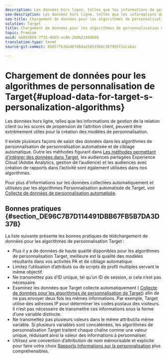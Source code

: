 ```yaml
---
description: Les données hors ligne, telles que les informations de gestion de la relation client ou les scores de propension de l’attrition client, peuvent être extrêmement utiles pour la création des modèles de personnalisation.
seo-description: Les données hors ligne, telles que les informations de gestion de la relation client ou les scores de propension de l’attrition client, peuvent être extrêmement utiles pour la création des modèles de personnalisation.
seo-title: Chargement de données pour les algorithmes de personnalisation de Target
solution: Target
title: Chargement de données pour les algorithmes de personnalisation de Target
topic: Premium
uuid: eb0938b9-7f35-4bb5-ac4b-260b2144db5b
translation-type: tm+mt
source-git-commit: 8bd57fb3bb467d8dae50535b6c367995f2acabac

---
```



# Chargement de données pour les algorithmes de personnalisation de Target{#upload-data-for-target-s-personalization-algorithms}

Les données hors ligne, telles que les informations de gestion de la relation client ou les scores de propension de l’attrition client, peuvent être extrêmement utiles pour la création des modèles de personnalisation.

Il existe plusieurs façons de saisir des données dans les algorithmes de personnalisation de personnalisation automatisée et de ciblage automatique. Outre les méthodes figurant dans [Les méthodes permettant d’intégrer des données dans Target](../../c-implementing-target/c-considerations-before-you-implement-target/c-methods-to-get-data-into-target/methods-to-get-data-into-target.md#concept_0069C0EFB56C4700BB33F2F35C2B9B17), les audiences partagées Experience Cloud (Adobe Analytics, gestion de l’audience) et les audiences avec création de rapports dans l’activité sont également utilisées dans nos algorithmes.

Pour plus d’informations sur les données collectées automatiquement et utilisées par les algorithmes Personnalisation automatisée de Target, voir [Collecte de données de personnalisation automatisée](../../c-activities/t-automated-personalization/ap-data.md#reference_255BD3DE7AD04DC9B766E0BC78961058).

## Bonnes pratiques {#section_DE96C7B7D114491DBB67FB5B7DA3D37B}

La liste suivante présente les bonnes pratiques de téléchargement de données pour les algorithmes de personnalisation Target :

* Plus il y a de données de haute qualité disponibles pour les algorithmes de personnalisation Target, meilleure est la qualité des modèles résultants dans vos activités PA et de ciblage automatique.
* Limitez l’utilisation d’attributs ou de scripts de profil multiples servant le même objectif.
* Ne transmettez pas d’ID unique, tel qu’un ID de session, si cela n’est pas nécessaire.
* Examinez les données que Target collecte automatiquement ( [Collecte de données pour les algorithmes de personnalisation de Target](../../c-activities/t-automated-personalization/ap-data.md#reference_255BD3DE7AD04DC9B766E0BC78961058)) afin de ne pas envoyer deux fois les mêmes informations. Par exemple, Target utilise des adresses IP pour déterminer les codes postaux des visiteurs. Il n’est pas nécessaire de transmettre ces informations sous la forme d’une variable distincte.
* Ne transmettez pas plusieurs valeurs dans le même attribut/la même variable. Si plusieurs variables sont concaténées, les algorithmes de personnalisation Target traitent chaque chaîne comme une valeur unique, réduisant ainsi la valeur des informations à personnaliser.
* Utilisez une convention d’attribution de nom mémorisable et explicite pour faire votre choix [Rapports Informations sur la personnalisation](../../c-reports/c-personalization-insights-reports/personalization-insights-reports.md#concept_A897070E1EDC403EB84CFB7A6ECAD767) plus compréhensibles.

